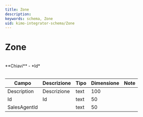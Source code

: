 ```yaml
---
title: Zone
description:
keywords: schema, Zone
uid: kimo-integrator-schema/Zone
---
```


# Zone

<br>
**Chiavi**
- *Id*
<br><br>

| Campo | Descrizione | Tipo | Dimensione | Note |
| --- | --- | --- | --- | --- |
| Description | Descrizione | text | 100 |  |
| Id | Id | text | 50 |  |
| SalesAgentId |  | text | 50 |  |

